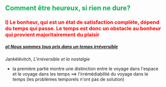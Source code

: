 <h2><span style="color:rgb(0, 176, 80)">Comment être heureux, si rien ne dure?</span></h2>

### <span style="color:rgb(255, 0, 0)">I) Le bonheur, qui est un état de satisfaction complète, dépend du temps qui passe. Le temps est donc un obstacle au bonheur qui provient majoritairement du plaisir</span> 
##### <u>a) Nous sommes tous pris dans un temps irréversible</u>
Jankélévitch, *L'irréversible et la nostalgie*
- la première partie montre une distinction entre le voyage dans l'espace et le voyage dans les temps $\implies$ l'irrémédiabilité du voyage dans le temps (les problèmes temporels n'ont pas de solution)